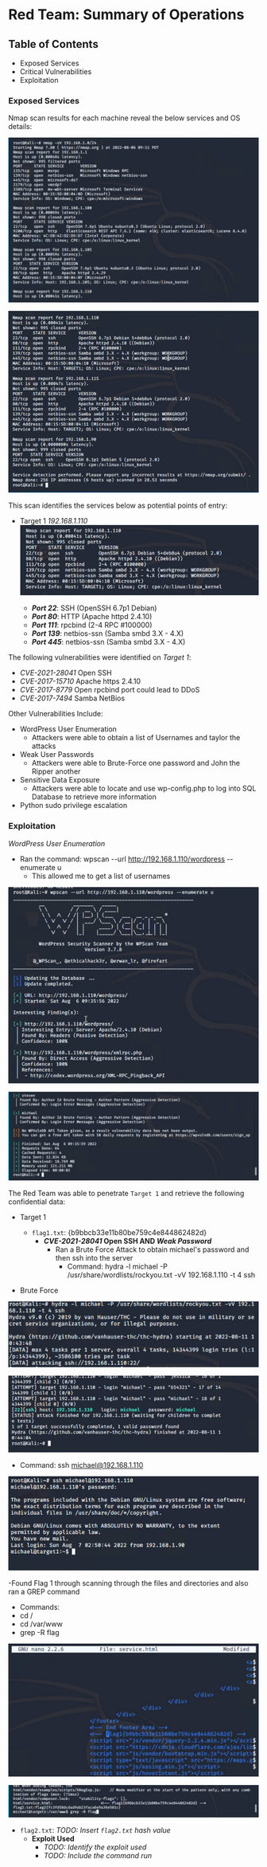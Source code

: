 # Red Team: Summary of Operations

## Table of Contents
- Exposed Services
- Critical Vulnerabilities
- Exploitation

### Exposed Services

Nmap scan results for each machine reveal the below services and OS details:

![nmao_1](https://github.com/crashandmayhem/Final-Project/blob/main/Images/nmap%20-sV.png)

![nmap_2](https://github.com/crashandmayhem/Final-Project/blob/main/Images/nmap%20-sV_2.png)

This scan identifies the services below as potential points of entry:
- Target 1 _192.168.1.110_
![target1](https://github.com/crashandmayhem/Final-Project/blob/main/Images/target1%20points%20of%20entry.png)

  - **_Port 22_**: SSH (OpenSSH 6.7p1 Debian)
  - **_Port 80_**: HTTP (Apache httpd 2.4.10)
  - **_Port 111_**: rpcbind (2-4 RPC #100000)
  - **_Port 139_**: netbios-ssn (Samba smbd 3.X - 4.X)
  - **_Port 445_**: netbios-ssn (Samba smbd 3.X - 4.X)

The following vulnerabilities were identified on _Target 1_:
  - _CVE-2021-28041_ Open SSH
  - _CVE-2017-15710_ Apache https 2.4.10
  - _CVE-2017-8779_ Open rpcbind port could lead to DDoS
  - _CVE-2017-7494_ Samba NetBios

Other Vulnerabilities Include:

  - WordPress User Enumeration
    - Attackers were able to obtain a list of Usernames and taylor the attacks
  - Weak User Passwords
    - Attackers were able to Brute-Force one password and John the Ripper another  
  - Sensitive Data Exposure
    - Attackers were able to locate and use wp-config.php to log into SQL Database to retrieve more information
  - Python sudo privilege escalation

### Exploitation

_WordPress User Enumeration_
  -  Ran the command: wpscan --url http://192.168.1.110/wordpress --enumerate u
     -  This allowed me to get a list of usernames

![wpscan](https://github.com/crashandmayhem/Final-Project/blob/main/Images/wpscan_1.png)

![wpscan2](https://github.com/crashandmayhem/Final-Project/blob/main/Images/wpscan_3.png)

The Red Team was able to penetrate `Target 1` and retrieve the following confidential data:
- Target 1
  - `flag1.txt`: {b9bbcb33e11b80be759c4e844862482d}
    - **_CVE-2021-28041_ Open SSH AND _Weak Password_**
      - Ran a Brute Force Attack to obtain michael's password and then ssh into the server
        - Command: hydra -l michael -P /usr/share/wordlists/rockyou.txt -vV 192.168.1.110 -t 4 ssh

- Brute Force

![brute force](https://github.com/crashandmayhem/Final-Project/blob/main/Images/hydra_1.png)

![brute force2](https://github.com/crashandmayhem/Final-Project/blob/main/Images/hydra_2.png)

- Command: ssh michael@192.168.1.110

![ssh michael](https://github.com/crashandmayhem/Final-Project/blob/main/Images/ssh%20michael.png)

  -Found Flag 1 through scanning through the files and directories and also ran a GREP command
   - Commands:
   - cd /
   - cd /var/www
   - grep -R flag

![flag1_1](https://github.com/crashandmayhem/Final-Project/blob/main/Images/flag%201.png)

![flag1_2](https://github.com/crashandmayhem/Final-Project/blob/main/Images/grep%20for%20flags.png)

  - `flag2.txt`: _TODO: Insert `flag2.txt` hash value_
    - **Exploit Used**
      - _TODO: Identify the exploit used_
      - _TODO: Include the command run_
